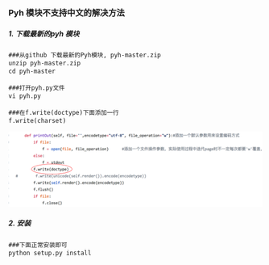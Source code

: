 ### Pyh 模块不支持中文的解决方法

##### 1. 下载最新的pyh 模块

  ```
  ###从github 下载最新的Pyh模块, pyh-master.zip
  unzip pyh-master.zip
  cd pyh-master
  
  ###打开pyh.py文件
  vi pyh.py
  
  ###在f.write(doctype)下面添加一行
  f.write(charset)
  ```
  ![](https://github.com/yabolu/python-Pyh-chinese-garble/blob/master/pyh.png)
##### 2. 安装
  
  ```
  ###下面正常安装即可
  python setup.py install 
  ```
